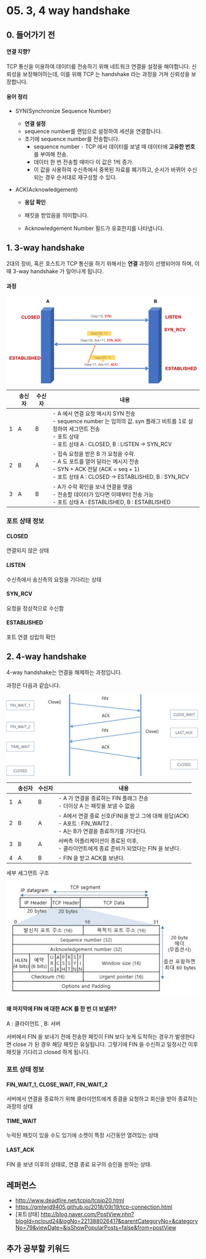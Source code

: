 # 05. 3, 4 way handshake

## 0. 들어가기 전 

#### 연결 지향?

TCP 통신을 이용하여 데이터를 전송하기 위해 네트워크 연결을 설정을 해야합니다. 
신뢰성을 보장해야하는데, 이를 위해 TCP 는 handshake 라는 과정을 거쳐 신뢰성을 보장합니다.



#### 용어 정리

- SYN(Synchronize Sequence Number)
  - **연결 설정**
  - sequence number를 랜덤으로 설정하여 세션을 연결합니다.
  - 초기에 sequence number를 전송합니다.
    - sequence number - TCP 에서 데이터를 보낼 때 데이터에 **고유한 번호**를 부여해 전송.
    - 데이터 한 번 전송할 때마다 이 값은 1씩 증가.
    - 이 값을 사용하여 수신측에서 중복된 자료를 폐기하고, 순서가 바뀌어 수신되는 경우 순서대로 재구성할 수 있다.



- ACK(Acknowledgement)

  - **응답 확인**

  - 패킷을 받았음을 의미합니다.

  - Acknowledgement Number 필드가 유효한지를 나타냅니다.

    

## 1. 3-way handshake

2대의 장비, 혹은 호스트가 TCP 통신을 하기 위해서는 **연결** 과정이 선행되어야 하며, 
이 때 3-way handshake 가 일어나게 됩니다.



#### 과정

![3-way-handshaking](../assets/network/05_3_way.png)

|      | 송신자 | 수신자 | 내용                                                         |
| ---- | ------ | ------ | ------------------------------------------------------------ |
| 1    | A      | B      | - A 에서 연결 요청 메시지 SYN 전송<br />- sequence number 는 임의의 값. syn 플래그 비트를 1로 설정하여 세그먼트 전송<br />- 포트 상태<br />- 포트 상태 A : CLOSED, B : LISTEN -> SYN_RCV |
| 2    | B      | A      | - 접속 요청을 받은 B 가 요청을 수락.<br />- A 도 포트를 열어 달라는 메시지 전송<br />- SYN  + ACK 전달 (ACK = seq + 1)<br />- 포트 상태 A : CLOSED -> ESTABLISHED, B : SYN_RCV |
| 3    | A      | B      | - A가 수락 확인을 보내 연결을 맺음<br />- 전송할 데이터가 있다면 이때부터 전송 가능<br />- 포트 상태 A : ESTABLISHED, B : ESTABLISHED |



### 포트 상태 정보

#### CLOSED

연결되지 않은 상태

#### LISTEN

수신측에서 송신측의 요청을 기다리는 상태

#### SYN_RCV

요청을 정상적으로 수신함

#### ESTABLISHED

포트 연결 성립의 확인





## 2. 4-way handshake

4-way handshake는 연결을 해제하는 과정입니다. 

과정은 다음과 같습니다.

<img src="../assets/network/05_4-way-handshaking.png" alt="image-20210129205920396" style="zoom:80%;" />

|      | 송신자 | 수신자 | 내용                                                         |
| ---- | ------ | ------ | ------------------------------------------------------------ |
| 1    | A      | B      | - A 가 연결을 종료하는 FIN 플래그 전송<br />- 더이상 A 는 패킷을 보낼 수 없음<br /> |
| 2    | B      | A      | - A에서 연결 종료 신호(FIN)을 받고 그에 대해 응답(ACK)<br />- A포트 : FIN_WAIT2 .<br />- A는 B가 연결을 종료하기를 기다린다. |
| 3    | B      | A      | 서버측 어플리케이션이 종료된 이후, <br />- 클라이언트에게 종료 준비가 되었다는 FIN 을 보낸다. |
| 4    | A      | B      | - FIN 을 받고 ACK를 보낸다.                                  |

세부 세그먼트 구조

<img src="../assets/network/05_TCP_header.png" alt="TCP Header" />



#### 왜 마지막에 FIN 에 대한 ACK 를 한 번 더 보낼까?

A : 클라이언트 ,  B: 서버

서버에서 FIN 을 보내기 전에 전송한 패킷이 FIN 보다 늦게 도착하는 경우가 발생한다면 close 가 된 경우 해당 패킷은 유실됩니다. 
그렇기에 FIN 을 수신하고 일정시간 이후 패킷을 기다리고 closed 하게 됩니다. 





### 포트 상태 정보

#### FIN_WAIT_1, CLOSE_WAIT, FIN_WAIT_2

서버에서 연결을 종료하기 위해 클라이언트에게 종결을 요청하고 회신을 받아 종료하는 과정의 상태

#### TIME_WAIT

누락된 패킷이 있을 수도 있기에 소켓이 특정 시간동안 열려있는 상태

#### LAST_ACK

FIN 을 보낸 이후의 상태로,
연결 종료 요구의 승인을 원하는 상태.





## 레퍼런스

- http://www.deadfire.net/tcpip/tcpip20.html
- https://gmlwjd9405.github.io/2018/09/19/tcp-connection.html
- [포트상태] http://blog.naver.com/PostView.nhn?blogId=ncloud24&logNo=221388026417&parentCategoryNo=&categoryNo=79&viewDate=&isShowPopularPosts=false&from=postView



## 추가 공부할 키워드

